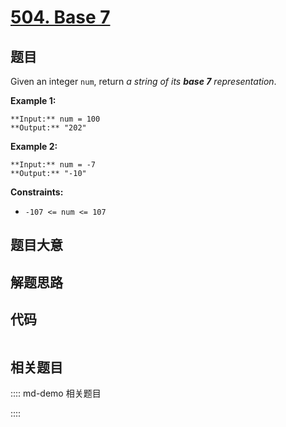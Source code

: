 # [504. Base 7](https://leetcode.com/problems/base-7)

## 题目

Given an integer `num`, return _a string of its **base 7** representation_.



**Example 1:**

    
    
    **Input:** num = 100
    **Output:** "202"
    

**Example 2:**

    
    
    **Input:** num = -7
    **Output:** "-10"
    



**Constraints:**

  * `-107 <= num <= 107`


## 题目大意

## 解题思路

## 代码

```javascript

```

## 相关题目

:::: md-demo 相关题目

::::
